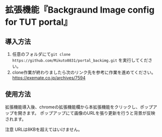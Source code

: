 # 拡張機能『Backgraund Image config for TUT portal』
## 導入方法
1. 任意のフォルダにて`git clone https://github.com/Mikuto0831/portal_backimg.git` を実行してください。
2. clone作業が終わりましたら次のリンク先を参考に作業を進めてください。
  https://exemate.co.jp/archives/7594
## 使用方法
拡張機能導入後、chromeの拡張機能欄から本拡張機能をクリックし、ポップアップを開きます。
ポップアップにて画像のURLを張り更新を行うと背景が反映されます。

注意 URLは8KBを超えてはいけません。
